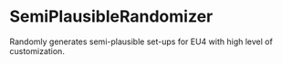 # SemiPlausibleRandomizer
Randomly generates semi-plausible set-ups for EU4 with high level of customization.
